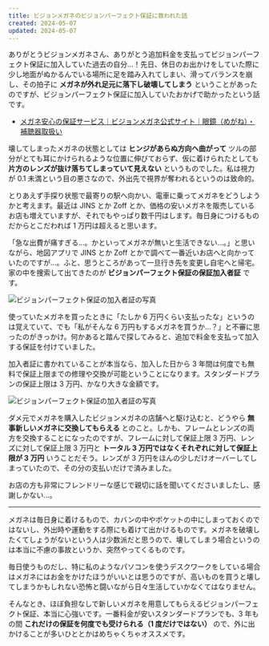 ```yaml
---
title: ビジョンメガネのビジョンパーフェクト保証に救われた話
created: 2024-05-07
updated: 2024-05-07
---
```


ありがとうビジョンメガネさん、ありがとう追加料金を支払ってビジョンパーフェクト保証に加入していた過去の自分…！先日、休日のお出かけをしていた際に少し地面がぬかるんでいる場所に足を踏み入れてしまい、滑ってバランスを崩し、その拍子に **メガネが外れ足元に落下し破壊してしまう** ということがあったのですが、ビジョンパーフェクト保証に加入していたおかげで助かったという話です。

- [メガネ安心の保証サービス｜ビジョンメガネ公式サイト｜眼鏡（めがね）・補聴器取扱い](https://www.vision-megane.co.jp/afterservice/)

壊してしまったメガネの状態としては **ヒンジがあらぬ方向へ曲がって** ツルの部分がとても耳にかけられるような位置に伸びておらず、仮に着けられたとしても **片方のレンズが抜け落ちてしまっていて見えない** というものでした。私は視力が 0.1 未満という目の悪さなので、外出先で視界が奪われるというのは致命的。

とりあえず手探り状態で最寄りの駅へ向かい、電車に乗ってメガネをどうしようかと考えます。最近は JINS とか Zoff とか、価格の安いメガネを販売しているお店も増えていますが、それでもやっぱり数千円はします。毎日身につけるものだからとこだわれば 1 万円は超えると思います。

「急な出費が痛すぎる…。かといってメガネが無いと生活できない…。」と思いながら、地図アプリで JINS とか Zoff とかで調べて一番近いお店へと向かっていたのですが…。ふと、思うところがあって一旦行き先を変更し自宅へと帰宅。家の中を捜索して出てきたのが **ビジョンパーフェクト保証の保証加入者証** です。

![ビジョンパーフェクト保証の加入者証の写真](d251ded5-c09c-46d8-82c0-f545a984c100)

使っていたメガネを買ったときに「たしか 6 万円くらい支払ったな」というのは覚えていて、でも「私がそんな 6 万円もするメガネを買うか…？」と不審に思ったのがきっかけ。何かあると踏んで探してみると、追加で料金を支払って加入する保証を付けていました。

加入者証に書かれていることが本当なら、加入した日から 3 年間は何度でも無料で保証上限までの修理や交換が可能ということになります。スタンダードプランの保証上限は 3 万円、かなり大きな金額です。

![ビジョンパーフェクト保証の加入者証の写真](67dfe2d2-0d35-4477-fd28-a33d2bb87e00)

ダメ元でメガネを購入したビジョンメガネの店舗へと駆け込むと、どうやら **無事新しいメガネに交換してもらえる** とのこと。しかも、フレームとレンズの両方を交換することになったのですが、フレームに対して保証上限 3 万円、レンズに対して保証上限 3 万円と **トータル 3 万円ではなくそれぞれに対して保証上限が 3 万円** いうことだそう。レンズが 3 万円をほんの少しだけオーバーしてしまっていたので、その分の支払いだけで済みました。

お店の方も非常にフレンドリーな感じで親切に話を聞いてくださいましたし、感謝しかない…。

---

メガネは毎日身に着けるもので、カバンの中やポケットの中にしまっておくのではないし、外出時や運動をする際にも着けて出かけるものです。メガネを破壊したくてしょうがないという人は少数派だと思うので、壊してしまう場合というのは本当に不慮の事故というか、突然やってくるものです。

毎日使うものだし、特に私のようなパソコンを使うデスクワークをしている場合はメガネにはお金をかけたほうがいいとは思うのですが、高いものを買うと壊してしまうかもしれない恐怖と闘いながら日々生活していかなくてはなりません。

そんなとき、ほぼ負担なしで新しいメガネを用意してもらえるビジョンパーフェクト保証、本当に心強いです。一番料金が安いスタンダードプランでも、3 年もの間 **これだけの保証を何度でも受けられる（1 度だけではない）** ので、外に出かけることが多いひととかはめちゃくちゃオススメです。
